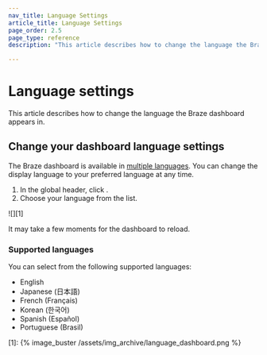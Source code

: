 ```yaml
---
nav_title: Language Settings
article_title: Language Settings
page_order: 2.5
page_type: reference
description: "This article describes how to change the language the Braze dashboard appears in."

---
```


# Language settings

This article describes how to change the language the Braze dashboard appears in.

## Change your dashboard language settings

The Braze dashboard is available in [multiple languages](#supported-languages). You can change the display language to your preferred language at any time.

1. In the global header, click <i class="fa-solid fa-globe" aria-label="Select your language"></i>.
2. Choose your language from the list.

![][1]

It may take a few moments for the dashboard to reload.

### Supported languages

You can select from the following supported languages:

- English
- Japanese (日本語)
- French (Français)
- Korean (한국어)
- Spanish (Espa&ntilde;ol)
- Portuguese (Brasil)

<!--
Note: This content is pending development

## Change your notification language settings

You can also choose to change your notification language. This is set separately from the dashboard language and will be used for email and other communications from Braze.

### Company administrators

Administrators can set the default language for communications to all users in their company:

1. Go to **Settings** > **Company Settings**.
2. For **Notification Language**, select a language.
3. Click **Save Changes**.

### Limited users

If you have limited permissions, your notification language is set to the default for your company. You can change this to set a different language than the one set by your administrator. This will affect any communications from Braze to you.

1. Select your profile and click **Manage your account**.
2. In the **Account Profile** section, select your **Notification Language**.
3. Click **Save Changes**.

-->

[1]: {% image_buster /assets/img_archive/language_dashboard.png %}